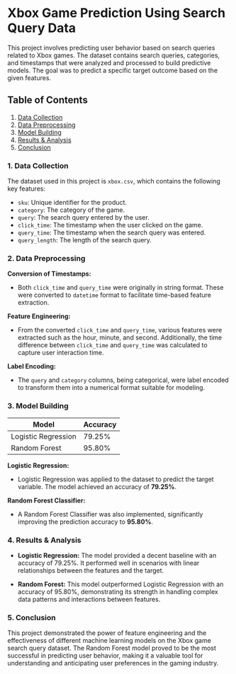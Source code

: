 
# Xbox Game Prediction Using Search Query Data

This project involves predicting user behavior based on search queries related to Xbox games. The dataset contains search queries, categories, and timestamps that were analyzed and processed to build predictive models. The goal was to predict a specific target outcome based on the given features.

## Table of Contents

1. [Data Collection](#data-collection)
2. [Data Preprocessing](#data-preprocessing)
3. [Model Building](#model-building)
4. [Results & Analysis](#results--analysis)
5. [Conclusion](#conclusion)

### 1. Data Collection

The dataset used in this project is `xbox.csv`, which contains the following key features:
- `sku`: Unique identifier for the product.
- `category`: The category of the game.
- `query`: The search query entered by the user.
- `click_time`: The timestamp when the user clicked on the game.
- `query_time`: The timestamp when the search query was entered.
- `query_length`: The length of the search query.

### 2. Data Preprocessing

**Conversion of Timestamps:**
- Both `click_time` and `query_time` were originally in string format. These were converted to `datetime` format to facilitate time-based feature extraction.

**Feature Engineering:**
- From the converted `click_time` and `query_time`, various features were extracted such as the hour, minute, and second. Additionally, the time difference between `click_time` and `query_time` was calculated to capture user interaction time.

**Label Encoding:**
- The `query` and `category` columns, being categorical, were label encoded to transform them into a numerical format suitable for modeling.

### 3. Model Building

| Model               | Accuracy    |
|---------------------|-------------|
| Logistic Regression | 79.25%      |
| Random Forest       | 95.80%      |

**Logistic Regression:**
- Logistic Regression was applied to the dataset to predict the target variable. The model achieved an accuracy of **79.25%**.

**Random Forest Classifier:**
- A Random Forest Classifier was also implemented, significantly improving the prediction accuracy to **95.80%**.

### 4. Results & Analysis

- **Logistic Regression:** The model provided a decent baseline with an accuracy of 79.25%. It performed well in scenarios with linear relationships between the features and the target.
  
- **Random Forest:** This model outperformed Logistic Regression with an accuracy of 95.80%, demonstrating its strength in handling complex data patterns and interactions between features.

### 5. Conclusion

This project demonstrated the power of feature engineering and the effectiveness of different machine learning models on the Xbox game search query dataset. The Random Forest model proved to be the most successful in predicting user behavior, making it a valuable tool for understanding and anticipating user preferences in the gaming industry.
